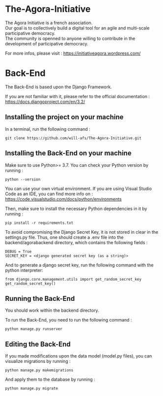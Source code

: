 The-Agora-Initiative
====================
The Agora Initiative is a french association.  
Our goal is to collectively build a digital tool for an agile and multi-scale participative democracy.  
The community is openned to anyone willing to contribute in the development of participative democracy.

For more infos, please visit : https://initiativeagora.wordpress.com/

Back-End
========
The Back-End is based upon the Django Framework.

If you are not familiar with it, please refer to the official documentation :
https://docs.djangoproject.com/en/3.2/

Installing the project on your machine
--------------------------------------
In a terminal, run the following command :

    git clone https://github.com/will-afs/The-Agora-Initiative.git

Installing the Back-End on your machine
---------------------------------------   
Make sure to use Python>= 3.7.
You can check your Python version by running :

    python --version

You can use your own virtual environment.
If you are using Visual Studio Code as an IDE, you can find more info on : https://code.visualstudio.com/docs/python/environments

Then, make sure to install the necessary Python dependencies in it by running :
    
    pip install -r requirements.txt
    
To avoid compromising the Django Secret Key, it is not stored in clear in the settings.py file.
Thus, one should create a .env file into the backend/agorabackend directory, which contains the following fields :

    DEBUG = True
    SECRET_KEY = <django generated secret key (as a string)>
    
And to generate a django secret key, run the following command with the python interpreter:

    from django.core.management.utils import get_random_secret_key  
    get_random_secret_key()


Running the Back-End
--------------------
You should work within the backend directory.

To run the Back-End, you need to run the following command :

    python manage.py runserver
    

    
Editing the Back-End
--------------------
If you made modifications upon the data model (model.py files), you can visualize migrations by running :

    python manage.py makemigrations
    
And apply them to the database by running :

    python manage.py migrate
    
 
    
    
